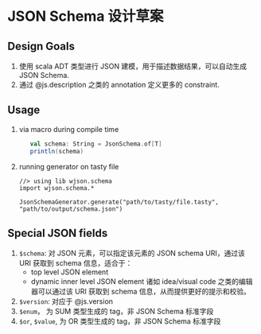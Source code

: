 # JSON Schema 设计草案

## Design Goals
1. 使用 scala ADT 类型进行 JSON 建模，用于描述数据结果，可以自动生成 JSON Schema.
2. 通过 @js.description 之类的 annotation 定义更多的 constraint.

## Usage
1. via macro during compile time
   ```scala
      val schema: String = JsonSchema.of[T]
      println(schema)
   ```

2. running generator on tasty file
    ```
    //> using lib wjson.schema
    import wjson.schema.*
   
    JsonSchemaGenerator.generate("path/to/tasty/file.tasty", "path/to/output/schema.json")
    ```

## Special JSON fields
1. `$schema`: 对 JSON 元素，可以指定该元素的 JSON schema URI，通过该 URI 获取到 schema 信息，适合于：
   - top level JSON element
   - dynamic inner level JSON element
   诸如 idea/visual code 之类的编辑器可以通过该 URI 获取到 schema 信息，从而提供更好的提示和校验。
2. `$version`: 对应于 @js.version
3. `$enum`， 为 SUM 类型生成的 tag，非 JSON Schema 标准字段
4. `$or`, `$value`, 为 OR 类型生成的 tag，非 JSON Schema 标准字段


